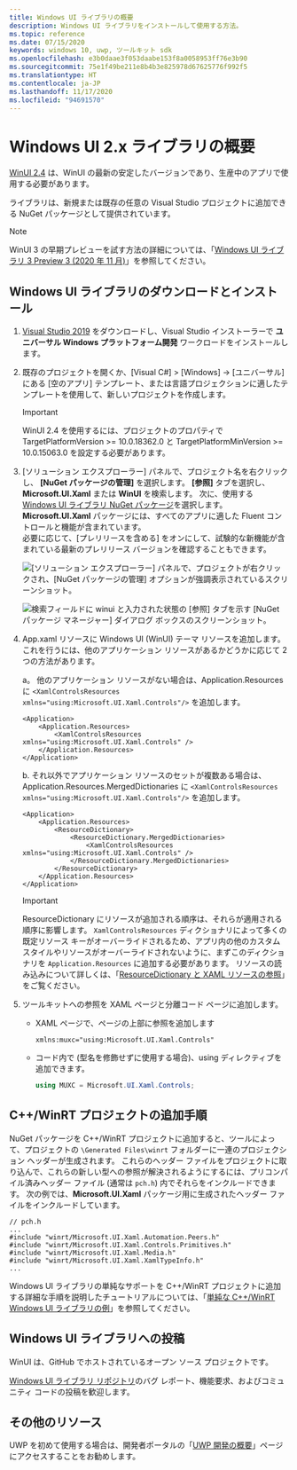 ```yaml
---
title: Windows UI ライブラリの概要
description: Windows UI ライブラリをインストールして使用する方法。
ms.topic: reference
ms.date: 07/15/2020
keywords: windows 10, uwp, ツールキット sdk
ms.openlocfilehash: e3b0daae3f053daabe153f8a0058953ff76e3b90
ms.sourcegitcommit: 75e1f49be211e8b4b3e825978d67625776f992f5
ms.translationtype: HT
ms.contentlocale: ja-JP
ms.lasthandoff: 11/17/2020
ms.locfileid: "94691570"
---
```

# <a name="getting-started-with-the-windows-ui-2x-library"></a>Windows UI 2.x ライブラリの概要

[WinUI 2.4](release-notes/winui-2.4.md) は、WinUI の最新の安定したバージョンであり、生産中のアプリで使用する必要があります。

ライブラリは、新規または既存の任意の Visual Studio プロジェクトに追加できる NuGet パッケージとして提供されています。

> [!NOTE]
> WinUI 3 の早期プレビューを試す方法の詳細については、「[Windows UI ライブラリ 3 Preview 3 (2020 年 11 月)](../winui3/index.md)」を参照してください。

## <a name="download-and-install-the-windows-ui-library"></a>Windows UI ライブラリのダウンロードとインストール

1. [Visual Studio 2019](https://developer.microsoft.com/windows/downloads) をダウンロードし、Visual Studio インストーラーで **ユニバーサル Windows プラットフォーム開発** ワークロードをインストールします。

2. 既存のプロジェクトを開くか、[Visual C#] > [Windows] -> [ユニバーサル] にある [空のアプリ] テンプレート、または言語プロジェクションに適したテンプレートを使用して、新しいプロジェクトを作成します。  

    > [!IMPORTANT]
    > WinUI 2.4 を使用するには、プロジェクトのプロパティで TargetPlatformVersion >= 10.0.18362.0 と TargetPlatformMinVersion >= 10.0.15063.0 を設定する必要があります。

3. [ソリューション エクスプローラー] パネルで、プロジェクト名を右クリックし、 **[NuGet パッケージの管理]** を選択します。 **[参照]** タブを選択し、**Microsoft.UI.Xaml** または **WinUI** を検索します。 次に、使用する [Windows UI ライブラリ NuGet パッケージ](nuget-packages.md)を選択します。
**Microsoft.UI.Xaml** パッケージには、すべてのアプリに適した Fluent コントロールと機能が含まれています。  
必要に応じて、[プレリリースを含める] をオンにして、試験的な新機能が含まれている最新のプレリリース バージョンを確認することもできます。

    ![[ソリューション エクスプローラー] パネルで、プロジェクトが右クリックされ、[NuGet パッケージの管理] オプションが強調表示されているスクリーンショット。](images/ManageNugetPackages.png "NuGet パッケージのイメージの管理")

    ![検索フィールドに winui と入力された状態の [参照] タブを示す [NuGet パッケージ マネージャー] ダイアログ ボックスのスクリーンショット。](images/NugetPackages.png)

4. App.xaml リソースに Windows UI (WinUI) テーマ リソースを追加します。 これを行うには、他のアプリケーション リソースがあるかどうかに応じて 2 つの方法があります。

    a。 他のアプリケーション リソースがない場合は、Application.Resources に `<XamlControlsResources xmlns="using:Microsoft.UI.Xaml.Controls"/>` を追加します。

    ``` XAML
    <Application>
        <Application.Resources>
            <XamlControlsResources xmlns="using:Microsoft.UI.Xaml.Controls" />
        </Application.Resources>
    </Application>
    ```

    b. それ以外でアプリケーション リソースのセットが複数ある場合は、Application.Resources.MergedDictionaries に `<XamlControlsResources xmlns="using:Microsoft.UI.Xaml.Controls"/>` を追加します。

    ``` XAML
    <Application>
        <Application.Resources>
            <ResourceDictionary>
                <ResourceDictionary.MergedDictionaries>
                    <XamlControlsResources xmlns="using:Microsoft.UI.Xaml.Controls" />
                </ResourceDictionary.MergedDictionaries>
            </ResourceDictionary>
        </Application.Resources>
    </Application>
    ```

    > [!IMPORTANT]
    > ResourceDictionary にリソースが追加される順序は、それらが適用される順序に影響します。 `XamlControlsResources` ディクショナリによって多くの既定リソース キーがオーバーライドされるため、アプリ内の他のカスタム スタイルやリソースがオーバーライドされないように、まずこのディクショナリを `Application.Resources` に追加する必要があります。 リソースの読み込みについて詳しくは、「[ResourceDictionary と XAML リソースの参照](/windows/uwp/design/controls-and-patterns/resourcedictionary-and-xaml-resource-references)」をご覧ください。

5. ツールキットへの参照を XAML ページと分離コード ページに追加します。

    * XAML ページで、ページの上部に参照を追加します

        ```xaml
        xmlns:muxc="using:Microsoft.UI.Xaml.Controls"
        ```

    * コード内で (型名を修飾せずに使用する場合)、using ディレクティブを追加できます。

        ```csharp
        using MUXC = Microsoft.UI.Xaml.Controls;
        ```

## <a name="additional-steps-for-a-cwinrt-project"></a>C++/WinRT プロジェクトの追加手順

NuGet パッケージを C++/WinRT プロジェクトに追加すると、ツールによって、プロジェクトの `\Generated Files\winrt` フォルダーに一連のプロジェクション ヘッダーが生成されます。 これらのヘッダー ファイルをプロジェクトに取り込んで、これらの新しい型への参照が解決されるようにするには、プリコンパイル済みヘッダー ファイル (通常は `pch.h`) 内でそれらをインクルードできます。 次の例では、**Microsoft.UI.Xaml** パッケージ用に生成されたヘッダー ファイルをインクルードしています。

```cppwinrt
// pch.h
...
#include "winrt/Microsoft.UI.Xaml.Automation.Peers.h"
#include "winrt/Microsoft.UI.Xaml.Controls.Primitives.h"
#include "winrt/Microsoft.UI.Xaml.Media.h"
#include "winrt/Microsoft.UI.Xaml.XamlTypeInfo.h"
...
```

Windows UI ライブラリの単純なサポートを C++/WinRT プロジェクトに追加する詳細な手順を説明したチュートリアルについては、「[単純な C++/WinRT Windows UI ライブラリの例](/windows/uwp/cpp-and-winrt-apis/simple-winui-example)」を参照してください。

## <a name="contributing-to-the-windows-ui-library"></a>Windows UI ライブラリへの投稿

WinUI は、GitHub でホストされているオープン ソース プロジェクトです。

[Windows UI ライブラリ リポジトリ](https://aka.ms/winui)のバグ レポート、機能要求、およびコミュニティ コードの投稿を歓迎します。

## <a name="other-resources"></a>その他のリソース

UWP を初めて使用する場合は、開発者ポータルの「[UWP 開発の概要](https://developer.microsoft.com/windows/getstarted)」ページにアクセスすることをお勧めします。